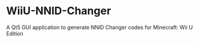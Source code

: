 # WiiU-NNID-Changer
A Qt5 GUI application to generate NNID Changer codes for Minecraft: Wii U Edition
